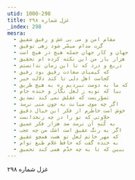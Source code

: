```yaml
---
utid: 1000-298
title: غزل شماره ۲۹۸
_index: 298
mesra:
  - مقام امن و می بی غش و رفیق شفیق
  - گرت مدام میسّر شود زهی توفیق
  - جهان و کار جهان جمله هیچ در هیچ است
  - هزار بار من این نکته کرده ام تحقیق
  - دریغ و درد که تا این زمان ندانستم
  - که کیمیای سعادت رفیق بود رفیق
  - کجاست اهل دلی تا کند دلالت خیر
  - که ما به دوست نبردیم ره به هیچ طریق
  - بیا که توبه ز لعل نگار و خنده جام
  - تصوّریست که عقلش نمی کند تصدیق
  - اگر چه موی میانت به چون منی نرسد
  - خوش است خاطرم از فکر این خیال دقیق
  - حلاوتی که تو را در چه زنخدانست
  - به کُنهِ آن نرسد صد هزار فکر عمیق
  - اگر به رنگ عقیق است اشک من چه عجب
  - که مهر خاتم لعل تو هست همچو عقیق
  - به خنده گفت که حافظ غلام طبع توام
  - ببین که تا به چه حدَّم همی کند تحمیق
---
```

غزل شماره ۲۹۸
